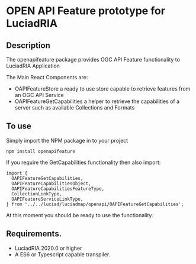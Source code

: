 # OPEN API Feature prototype for LuciadRIA 

## Description
The openapifeature package provides OGC API Feature functionality to LuciadRIA Application

The Main React Components are:

* OAPIFeatureStore  a ready to use store capable to retrieve features from an OGC API Service   
* OAPIFeatureGetCapabilities a helper to retrieve the capabilities of a server such as available Collections and Formats

## To use

Simply import the NPM package in to your project

```
npm install openapifeature
``` 

If you require the GetCapabilities functionality then also import: 
```
import {
  OAPIFeatureGetCapabilities,
  OAPIFeatureCapabilitiesObject,
  OAPIFeatureCapabilitiesFeatureType,
  CollectionLinkType,
  OAPIFeatureServiceLinkType,
} from '../../luciad/luciadmap/openapi/OAPIFeatureGetCapabilities';
```

At this moment you should be ready to use the functionality.

## Requirements.
* LuciadRIA 2020.0 or higher
* A ES6 or Typescript capable transpiler. 
